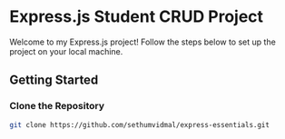 # Express.js Student CRUD Project

Welcome to my Express.js project! Follow the steps below to set up the project on your local machine.

## Getting Started

### Clone the Repository

```bash
git clone https://github.com/sethumvidmal/express-essentials.git

